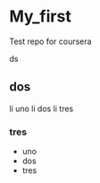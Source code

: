 My_first
========

Test repo for coursera

ds
## dos
li uno
li dos
li tres

### tres
* uno
* dos
* tres

